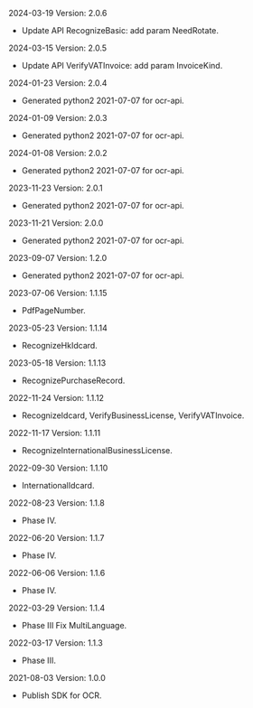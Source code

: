 2024-03-19 Version: 2.0.6
- Update API RecognizeBasic: add param NeedRotate.


2024-03-15 Version: 2.0.5
- Update API VerifyVATInvoice: add param InvoiceKind.


2024-01-23 Version: 2.0.4
- Generated python2 2021-07-07 for ocr-api.

2024-01-09 Version: 2.0.3
- Generated python2 2021-07-07 for ocr-api.

2024-01-08 Version: 2.0.2
- Generated python2 2021-07-07 for ocr-api.

2023-11-23 Version: 2.0.1
- Generated python2 2021-07-07 for ocr-api.

2023-11-21 Version: 2.0.0
- Generated python2 2021-07-07 for ocr-api.

2023-09-07 Version: 1.2.0
- Generated python2 2021-07-07 for ocr-api.

2023-07-06 Version: 1.1.15
- PdfPageNumber.

2023-05-23 Version: 1.1.14
- RecognizeHkIdcard.

2023-05-18 Version: 1.1.13
- RecognizePurchaseRecord.

2022-11-24 Version: 1.1.12
- RecognizeIdcard, VerifyBusinessLicense, VerifyVATInvoice.

2022-11-17 Version: 1.1.11
- RecognizeInternationalBusinessLicense.

2022-09-30 Version: 1.1.10
- InternationalIdcard.

2022-08-23 Version: 1.1.8
- Phase IV.

2022-06-20 Version: 1.1.7
- Phase IV.

2022-06-06 Version: 1.1.6
- Phase IV.

2022-03-29 Version: 1.1.4
- Phase III Fix MultiLanguage.

2022-03-17 Version: 1.1.3
- Phase III.

2021-08-03 Version: 1.0.0
- Publish SDK for OCR.

